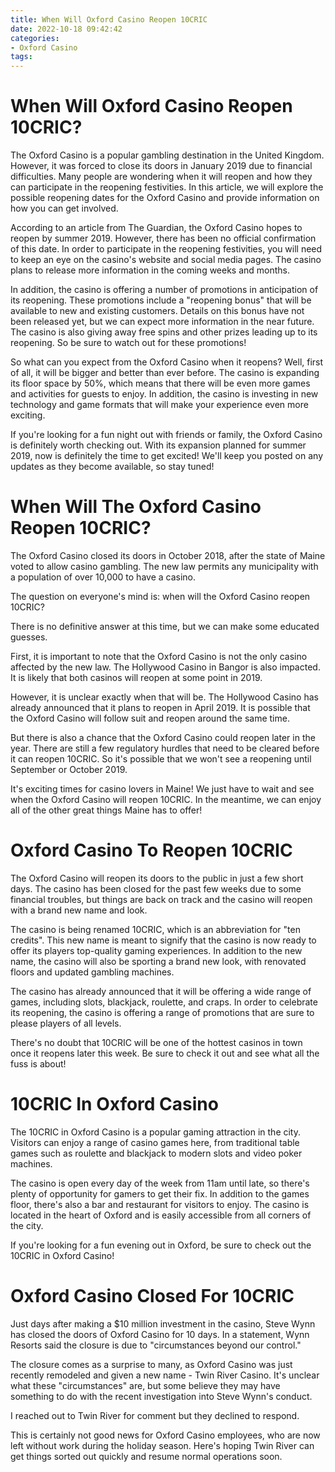```yaml
---
title: When Will Oxford Casino Reopen 10CRIC
date: 2022-10-18 09:42:42
categories:
- Oxford Casino
tags:
---
```



#  When Will Oxford Casino Reopen 10CRIC?

The Oxford Casino is a popular gambling destination in the United Kingdom. However, it was forced to close its doors in January 2019 due to financial difficulties. Many people are wondering when it will reopen and how they can participate in the reopening festivities. In this article, we will explore the possible reopening dates for the Oxford Casino and provide information on how you can get involved.

According to an article from The Guardian, the Oxford Casino hopes to reopen by summer 2019. However, there has been no official confirmation of this date. In order to participate in the reopening festivities, you will need to keep an eye on the casino's website and social media pages. The casino plans to release more information in the coming weeks and months.

In addition, the casino is offering a number of promotions in anticipation of its reopening. These promotions include a "reopening bonus" that will be available to new and existing customers. Details on this bonus have not been released yet, but we can expect more information in the near future. The casino is also giving away free spins and other prizes leading up to its reopening. So be sure to watch out for these promotions!

So what can you expect from the Oxford Casino when it reopens? Well, first of all, it will be bigger and better than ever before. The casino is expanding its floor space by 50%, which means that there will be even more games and activities for guests to enjoy. In addition, the casino is investing in new technology and game formats that will make your experience even more exciting.

If you're looking for a fun night out with friends or family, the Oxford Casino is definitely worth checking out. With its expansion planned for summer 2019, now is definitely the time to get excited! We'll keep you posted on any updates as they become available, so stay tuned!

#  When Will The Oxford Casino Reopen 10CRIC?

The Oxford Casino closed its doors in October 2018, after the state of Maine voted to allow casino gambling. The new law permits any municipality with a population of over 10,000 to have a casino.

The question on everyone's mind is: when will the Oxford Casino reopen 10CRIC?

There is no definitive answer at this time, but we can make some educated guesses.

First, it is important to note that the Oxford Casino is not the only casino affected by the new law. The Hollywood Casino in Bangor is also impacted. It is likely that both casinos will reopen at some point in 2019.

However, it is unclear exactly when that will be. The Hollywood Casino has already announced that it plans to reopen in April 2019. It is possible that the Oxford Casino will follow suit and reopen around the same time.

But there is also a chance that the Oxford Casino could reopen later in the year. There are still a few regulatory hurdles that need to be cleared before it can reopen 10CRIC. So it's possible that we won't see a reopening until September or October 2019.

It's exciting times for casino lovers in Maine! We just have to wait and see when the Oxford Casino will reopen 10CRIC. In the meantime, we can enjoy all of the other great things Maine has to offer!

#  Oxford Casino To Reopen 10CRIC 

The Oxford Casino will reopen its doors to the public in just a few short days. The casino has been closed for the past few weeks due to some financial troubles, but things are back on track and the casino will reopen with a brand new name and look.

The casino is being renamed 10CRIC, which is an abbreviation for "ten credits". This new name is meant to signify that the casino is now ready to offer its players top-quality gaming experiences. In addition to the new name, the casino will also be sporting a brand new look, with renovated floors and updated gambling machines.

The casino has already announced that it will be offering a wide range of games, including slots, blackjack, roulette, and craps. In order to celebrate its reopening, the casino is offering a range of promotions that are sure to please players of all levels.

There's no doubt that 10CRIC will be one of the hottest casinos in town once it reopens later this week. Be sure to check it out and see what all the fuss is about!

#  10CRIC In Oxford Casino 

The 10CRIC in Oxford Casino is a popular gaming attraction in the city. Visitors can enjoy a range of casino games here, from traditional table games such as roulette and blackjack to modern slots and video poker machines.

The casino is open every day of the week from 11am until late, so there's plenty of opportunity for gamers to get their fix. In addition to the games floor, there's also a bar and restaurant for visitors to enjoy. The casino is located in the heart of Oxford and is easily accessible from all corners of the city.

If you're looking for a fun evening out in Oxford, be sure to check out the 10CRIC in Oxford Casino!

#  Oxford Casino Closed For 10CRIC

Just days after making a $10 million investment in the casino,
Steve Wynn has closed the doors of Oxford Casino for 10 days.
In a statement, Wynn Resorts said the closure is due to "circumstances beyond our control."

The closure comes as a surprise to many, as Oxford Casino was just recently remodeled and given a new name - Twin River Casino.
It's unclear what these "circumstances" are, but some believe they may have something to do with the recent investigation into Steve Wynn's conduct.

I reached out to Twin River for comment but they declined to respond.

This is certainly not good news for Oxford Casino employees, who are now left without work during the holiday season.
Here's hoping Twin River can get things sorted out quickly and resume normal operations soon.